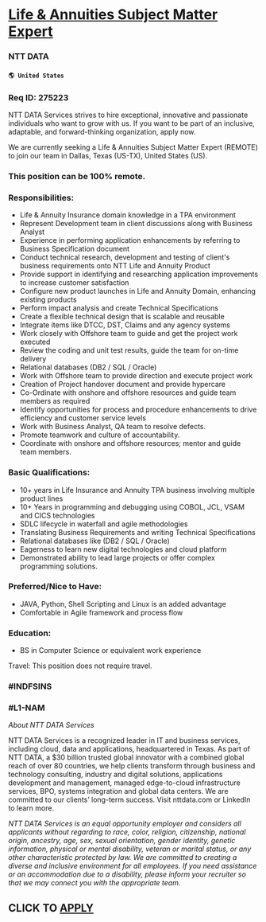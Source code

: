 # [Life & Annuities Subject Matter Expert](https://www.remotewlb.com/apply/life-annuities-subject-matter-expert)  
### NTT DATA  
#### `🌎 United States`  

### Req ID: 275223

NTT DATA Services strives to hire exceptional, innovative and passionate individuals who want to grow with us. If you want to be part of an inclusive, adaptable, and forward-thinking organization, apply now.

We are currently seeking a Life & Annuities Subject Matter Expert (REMOTE) to join our team in Dallas, Texas (US-TX), United States (US).

### This position can be 100% remote.

### Responsibilities:

  * Life & Annuity Insurance domain knowledge in a TPA environment
  * Represent Development team in client discussions along with Business Analyst
  * Experience in performing application enhancements by referring to Business Specification document
  * Conduct technical research, development and testing of client's business requirements onto NTT Life and Annuity Product
  * Provide support in identifying and researching application improvements to increase customer satisfaction
  * Configure new product launches in Life and Annuity Domain, enhancing existing products
  * Perform impact analysis and create Technical Specifications
  * Create a flexible technical design that is scalable and reusable
  * Integrate items like DTCC, DST, Claims and any agency systems
  * Work closely with Offshore team to guide and get the project work executed
  * Review the coding and unit test results, guide the team for on-time delivery
  * Relational databases (DB2 / SQL / Oracle)
  * Work with Offshore team to provide direction and execute project work
  * Creation of Project handover document and provide hypercare
  * Co-Ordinate with onshore and offshore resources and guide team members as required
  * Identify opportunities for process and procedure enhancements to drive efficiency and customer service levels
  * Work with Business Analyst, QA team to resolve defects.
  * Promote teamwork and culture of accountability.
  * Coordinate with onshore and offshore resources; mentor and guide team members.

### Basic Qualifications:

  * 10+ years in Life Insurance and Annuity TPA business involving multiple product lines
  * 10+ Years in programming and debugging using COBOL, JCL, VSAM and CICS technologies
  * SDLC lifecycle in waterfall and agile methodologies
  * Translating Business Requirements and writing Technical Specifications
  * Relational databases like (DB2 / SQL / Oracle)
  * Eagerness to learn new digital technologies and cloud platform
  * Demonstrated ability to lead large projects or offer complex programming solutions.

### Preferred/Nice to Have:

  * JAVA, Python, Shell Scripting and Linux is an added advantage
  * Comfortable in Agile framework and process flow

### Education:

  * BS in Computer Science or equivalent work experience

Travel: This position does not require travel.

### #INDFSINS

### #L1-NAM

 _About NTT DATA Services_

NTT DATA Services is a recognized leader in IT and business services, including cloud, data and applications, headquartered in Texas. As part of NTT DATA, a $30 billion trusted global innovator with a combined global reach of over 80 countries, we help clients transform through business and technology consulting, industry and digital solutions, applications development and management, managed edge-to-cloud infrastructure services, BPO, systems integration and global data centers. We are committed to our clients’ long-term success. Visit nttdata.com or LinkedIn to learn more.

 _NTT DATA Services is an equal opportunity employer and considers all applicants without regarding to race, color, religion, citizenship, national origin, ancestry, age, sex, sexual orientation, gender identity, genetic information, physical or mental disability, veteran or marital status, or any other characteristic protected by law. We are committed to creating a diverse and inclusive environment for all employees. If you need assistance or an accommodation due to a disability, please inform your recruiter so that we may connect you with the appropriate team._

  
## CLICK TO [APPLY](https://www.remotewlb.com/apply/life-annuities-subject-matter-expert)

